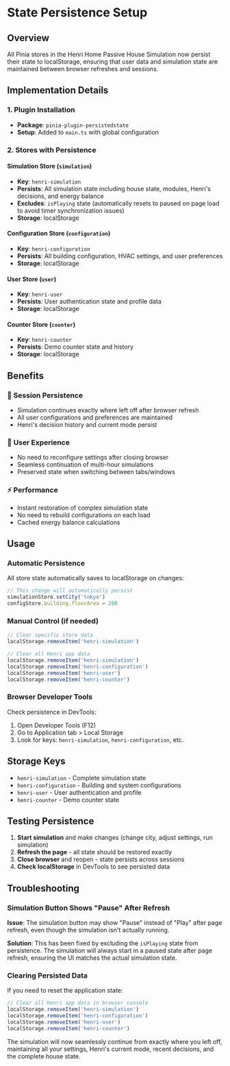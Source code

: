 # State Persistence Setup

## Overview

All Pinia stores in the Henri Home Passive House Simulation now persist their state to localStorage, ensuring that user data and simulation state are maintained between browser refreshes and sessions.

## Implementation Details

### 1. Plugin Installation

- **Package**: `pinia-plugin-persistedstate`
- **Setup**: Added to `main.ts` with global configuration

### 2. Stores with Persistence

#### Simulation Store (`simulation`)

- **Key**: `henri-simulation`
- **Persists**: All simulation state including house state, modules, Henri's decisions, and energy balance
- **Excludes**: `isPlaying` state (automatically resets to paused on page load to avoid timer synchronization issues)
- **Storage**: localStorage

#### Configuration Store (`configuration`)

- **Key**: `henri-configuration`
- **Persists**: All building configuration, HVAC settings, and user preferences
- **Storage**: localStorage

#### User Store (`user`)

- **Key**: `henri-user`
- **Persists**: User authentication state and profile data
- **Storage**: localStorage

#### Counter Store (`counter`)

- **Key**: `henri-counter`
- **Persists**: Demo counter state and history
- **Storage**: localStorage

## Benefits

### 🔄 **Session Persistence**

- Simulation continues exactly where left off after browser refresh
- All user configurations and preferences are maintained
- Henri's decision history and current mode persist

### 🎯 **User Experience**

- No need to reconfigure settings after closing browser
- Seamless continuation of multi-hour simulations
- Preserved state when switching between tabs/windows

### ⚡ **Performance**

- Instant restoration of complex simulation state
- No need to rebuild configurations on each load
- Cached energy balance calculations

## Usage

### Automatic Persistence

All store state automatically saves to localStorage on changes:

```typescript
// This change will automatically persist
simulationStore.setCity('tokyo')
configStore.building.floorArea = 200
```

### Manual Control (if needed)

```typescript
// Clear specific store data
localStorage.removeItem('henri-simulation')

// Clear all Henri app data
localStorage.removeItem('henri-simulation')
localStorage.removeItem('henri-configuration')
localStorage.removeItem('henri-user')
localStorage.removeItem('henri-counter')
```

### Browser Developer Tools

Check persistence in DevTools:

1. Open Developer Tools (F12)
2. Go to Application tab > Local Storage
3. Look for keys: `henri-simulation`, `henri-configuration`, etc.

## Storage Keys

- `henri-simulation` - Complete simulation state
- `henri-configuration` - Building and system configurations
- `henri-user` - User authentication and profile
- `henri-counter` - Demo counter state

## Testing Persistence

1. **Start simulation** and make changes (change city, adjust settings, run simulation)
2. **Refresh the page** - all state should be restored exactly
3. **Close browser** and reopen - state persists across sessions
4. **Check localStorage** in DevTools to see persisted data

## Troubleshooting

### Simulation Button Shows "Pause" After Refresh

**Issue**: The simulation button may show "Pause" instead of "Play" after page refresh, even though the simulation isn't actually running.

**Solution**: This has been fixed by excluding the `isPlaying` state from persistence. The simulation will always start in a paused state after page refresh, ensuring the UI matches the actual simulation state.

### Clearing Persisted Data

If you need to reset the application state:

```javascript
// Clear all Henri app data in browser console
localStorage.removeItem('henri-simulation')
localStorage.removeItem('henri-configuration')
localStorage.removeItem('henri-user')
localStorage.removeItem('henri-counter')
```

The simulation will now seamlessly continue from exactly where you left off, maintaining all your settings, Henri's current mode, recent decisions, and the complete house state.
